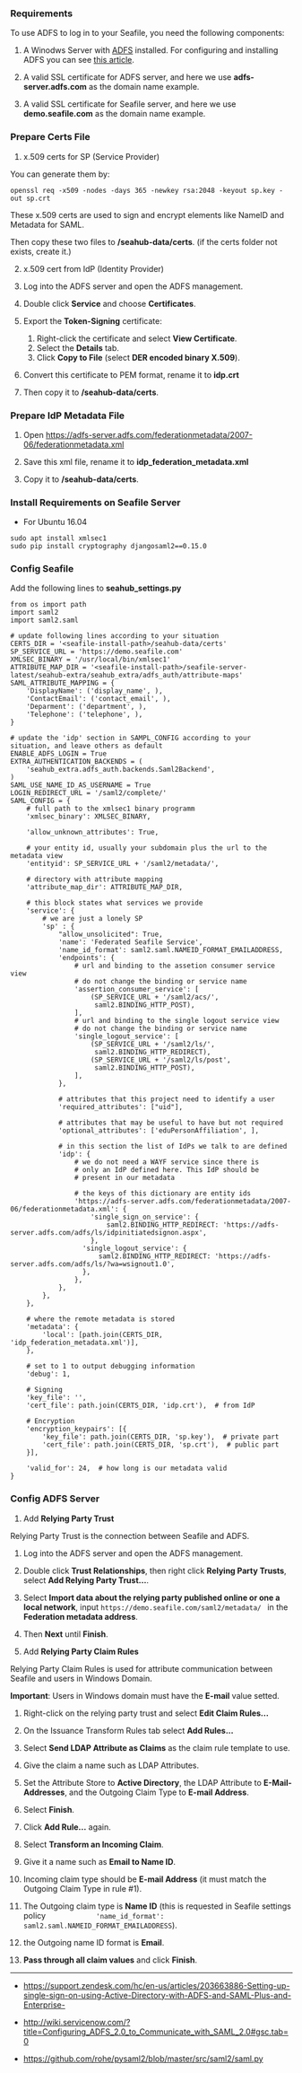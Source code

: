 ### Requirements

To use ADFS to log in to your Seafile, you need the following components:

1. A Winodws Server with [ADFS](https://technet.microsoft.com/en-us/library/hh831502.aspx) installed. For configuring and installing ADFS you can see [this article](https://msdn.microsoft.com/en-us/library/gg188612.aspx).

1. A valid SSL certificate for ADFS server, and here we use **adfs-server.adfs.com** as the domain name example.

1. A valid SSL certificate for Seafile server, and here we use **demo.seafile.com** as the domain name example.

### Prepare Certs File

1. x.509 certs for SP (Service Provider)

 You can generate them by:
 
 ```
openssl req -x509 -nodes -days 365 -newkey rsa:2048 -keyout sp.key -out sp.crt
```

 These x.509 certs are used to sign and encrypt elements like NameID and Metadata for SAML. 
 
 Then copy these two files to **<seafile-install-path>/seahub-data/certs**. (if the certs folder not exists, create it.)
 
2. x.509 cert from IdP (Identity Provider)

 1. Log into the ADFS server and open the ADFS management.
 
 1. Double click **Service** and choose **Certificates**.
 
 1. Export the **Token-Signing** certificate:
 
    1. Right-click the certificate and select **View Certificate**.
    1. Select the **Details** tab.
    1. Click **Copy to File** (select **DER encoded binary X.509**).

 1. Convert this certificate to PEM format, rename it to **idp.crt**
 
 1. Then copy it to **<seafile-install-path>/seahub-data/certs**.
 
### Prepare IdP Metadata File

1. Open https://adfs-server.adfs.com/federationmetadata/2007-06/federationmetadata.xml

1. Save this xml file, rename it to **idp_federation_metadata.xml**

1. Copy it to **<seafile-install-path>/seahub-data/certs**.

### Install Requirements on Seafile Server

- For Ubuntu 16.04
```
sudo apt install xmlsec1
sudo pip install cryptography djangosaml2==0.15.0
```

### Config Seafile

Add the following lines to **seahub_settings.py**

```
from os import path
import saml2
import saml2.saml

# update following lines according to your situation
CERTS_DIR = '<seafile-install-path>/seahub-data/certs'
SP_SERVICE_URL = 'https://demo.seafile.com'
XMLSEC_BINARY = '/usr/local/bin/xmlsec1'
ATTRIBUTE_MAP_DIR = '<seafile-install-path>/seafile-server-latest/seahub-extra/seahub_extra/adfs_auth/attribute-maps'
SAML_ATTRIBUTE_MAPPING = {
    'DisplayName': ('display_name', ),
    'ContactEmail': ('contact_email', ),
    'Deparment': ('department', ),
    'Telephone': ('telephone', ),
}

# update the 'idp' section in SAMPL_CONFIG according to your situation, and leave others as default
ENABLE_ADFS_LOGIN = True
EXTRA_AUTHENTICATION_BACKENDS = (
    'seahub_extra.adfs_auth.backends.Saml2Backend',
)
SAML_USE_NAME_ID_AS_USERNAME = True
LOGIN_REDIRECT_URL = '/saml2/complete/'
SAML_CONFIG = {
    # full path to the xmlsec1 binary programm
    'xmlsec_binary': XMLSEC_BINARY,
	
  	'allow_unknown_attributes': True,

    # your entity id, usually your subdomain plus the url to the metadata view
    'entityid': SP_SERVICE_URL + '/saml2/metadata/',

    # directory with attribute mapping
    'attribute_map_dir': ATTRIBUTE_MAP_DIR,

    # this block states what services we provide
    'service': {
        # we are just a lonely SP
        'sp' : {
            "allow_unsolicited": True,
            'name': 'Federated Seafile Service',
            'name_id_format': saml2.saml.NAMEID_FORMAT_EMAILADDRESS,
            'endpoints': {
                # url and binding to the assetion consumer service view
                # do not change the binding or service name
                'assertion_consumer_service': [
                    (SP_SERVICE_URL + '/saml2/acs/',
                     saml2.BINDING_HTTP_POST),
                ],
                # url and binding to the single logout service view
                # do not change the binding or service name
                'single_logout_service': [
                    (SP_SERVICE_URL + '/saml2/ls/',
                     saml2.BINDING_HTTP_REDIRECT),
                    (SP_SERVICE_URL + '/saml2/ls/post',
                     saml2.BINDING_HTTP_POST),
                ],
            },

            # attributes that this project need to identify a user
            'required_attributes': ["uid"],

            # attributes that may be useful to have but not required
            'optional_attributes': ['eduPersonAffiliation', ],

            # in this section the list of IdPs we talk to are defined
            'idp': {
                # we do not need a WAYF service since there is
                # only an IdP defined here. This IdP should be
                # present in our metadata

                # the keys of this dictionary are entity ids
                'https://adfs-server.adfs.com/federationmetadata/2007-06/federationmetadata.xml': {
                    'single_sign_on_service': {
                        saml2.BINDING_HTTP_REDIRECT: 'https://adfs-server.adfs.com/adfs/ls/idpinitiatedsignon.aspx',
                    },
                  'single_logout_service': {
                      saml2.BINDING_HTTP_REDIRECT: 'https://adfs-server.adfs.com/adfs/ls/?wa=wsignout1.0',
                  },
                },
            },
        },
    },

    # where the remote metadata is stored
    'metadata': {
        'local': [path.join(CERTS_DIR, 'idp_federation_metadata.xml')],
    },

    # set to 1 to output debugging information
    'debug': 1,

    # Signing
    'key_file': '', 
    'cert_file': path.join(CERTS_DIR, 'idp.crt'),  # from IdP

    # Encryption
    'encryption_keypairs': [{
        'key_file': path.join(CERTS_DIR, 'sp.key'),  # private part
        'cert_file': path.join(CERTS_DIR, 'sp.crt'),  # public part
    }],
	
    'valid_for': 24,  # how long is our metadata valid
}

```

### Config ADFS Server

1. Add **Relying Party Trust**

 Relying Party Trust is the connection between Seafile and ADFS.
 
 1. Log into the ADFS server and open the ADFS management.

 1. Double click **Trust Relationships**, then right click **Relying Party Trusts**, select **Add Relying Party Trust…**.
 
 1. Select **Import data about the relying party published online or one a local network**, input `https://demo.seafile.com/saml2/metadata/ ` in the **Federation metadata address**.
 
 1. Then **Next** until **Finish**.
 
1. Add **Relying Party Claim Rules**

 Relying Party Claim Rules is used for attribute communication between Seafile and users in Windows Domain. 
 
 **Important**: Users in Windows domain must have the **E-mail** value setted.
 
 1. Right-click on the relying party trust and select **Edit Claim Rules...**

 1. On the Issuance Transform Rules tab select **Add Rules...**

 1. Select **Send LDAP Attribute as Claims** as the claim rule template to use. 

 1. Give the claim a name such as LDAP Attributes. 

 1. Set the Attribute Store to **Active Directory**, the LDAP Attribute to **E-Mail-Addresses**, and the Outgoing Claim Type to **E-mail Address**. 

 1. Select **Finish**. 
 
 1. Click **Add Rule...** again.

 1. Select **Transform an Incoming Claim**. 

 1. Give it a name such as **Email to Name ID**.
 
 1. Incoming claim type should be **E-mail Address** (it must match the Outgoing Claim Type in rule #1).
 
 1. The Outgoing claim type is **Name ID** (this is requested in Seafile settings policy `            'name_id_format': saml2.saml.NAMEID_FORMAT_EMAILADDRESS`).
 
 1. the Outgoing name ID format is **Email**.
 
 1. **Pass through all claim values** and click **Finish**. 

----

- https://support.zendesk.com/hc/en-us/articles/203663886-Setting-up-single-sign-on-using-Active-Directory-with-ADFS-and-SAML-Plus-and-Enterprise-

- http://wiki.servicenow.com/?title=Configuring_ADFS_2.0_to_Communicate_with_SAML_2.0#gsc.tab=0

- https://github.com/rohe/pysaml2/blob/master/src/saml2/saml.py
